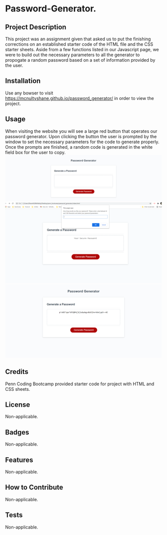 

# Password-Generator.

## Project Description

This project was an assignment given that asked us to put the finishing corrections on an established starter code of the HTML file and the CSS starter sheets.  Aside from a few functions listed in our Javascript page, we were to build out the necessary parameters to all the generator to propogate a random password based on a set of information provided by the user.  

## Installation

Use any bowser to visit https://mcnultyshane.github.io/password_generator/ in order to view the project.

## Usage

When visiting the website you will see a large red button that operates our password generator.  Upon clicking the button the user is prompted by the window to set the necessary parameters for the code to generate properly.  Once the prompts are finished, a random code is generated in the white field box for the user to copy.  
![opening page screen capture](./assets/readme_images/mainpage-screencap.jpg)
![First Screen Prompt](./assets/readme_images/first-prompt.png)
![Generated Password](./assets/readme_images/password-generated.jpg)



## Credits
Penn Coding Bootcamp provided starter code for project with HTML and CSS sheets.

## License
Non-applicable.

## Badges
Non-applicable.

## Features
Non-applicable.

## How to Contribute
Non-applicable.

## Tests
Non-applicable.